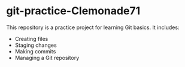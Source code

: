 # git-practice-Clemonade71

This repository is a practice project for learning Git basics. It includes:
- Creating files
- Staging changes
- Making commits
- Managing a Git repository
